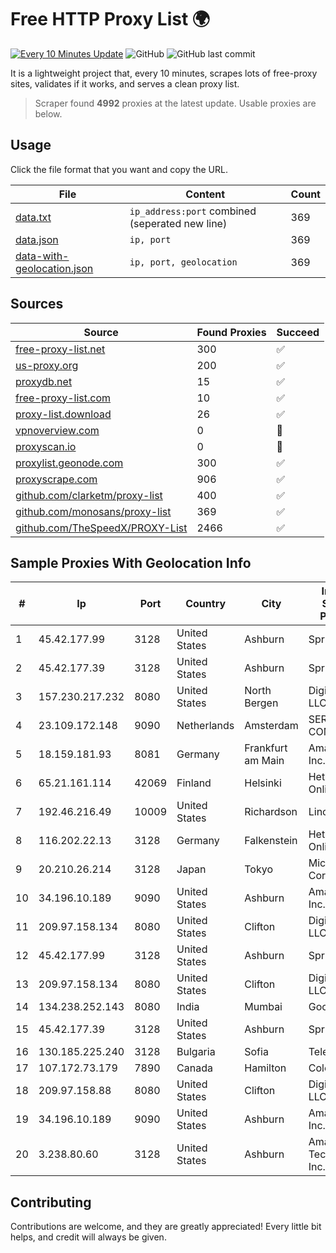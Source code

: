 
# Free HTTP Proxy List 🌍

[![Every 10 Minutes Update](https://github.com/mertguvencli/http-proxy-list/actions/workflows/main.yml/badge.svg?branch=main)](https://github.com/mertguvencli/http-proxy-list/actions/workflows/main.yml)
![GitHub](https://img.shields.io/github/license/mertguvencli/http-proxy-list)
![GitHub last commit](https://img.shields.io/github/last-commit/mertguvencli/http-proxy-list)

It is a lightweight project that, every 10 minutes, scrapes lots of free-proxy sites, validates if it works, and serves a clean proxy list.


> Scraper found **4992** proxies at the latest update. Usable proxies are below.

## Usage

Click the file format that you want and copy the URL.


|File|Content|Count|
|----|-------|-----|
|[data.txt](https://raw.githubusercontent.com/mertguvencli/http-proxy-list/main/proxy-list/data.txt)|`ip_address:port` combined (seperated new line)|369|
|[data.json](https://raw.githubusercontent.com/mertguvencli/http-proxy-list/main/proxy-list/data.json)|`ip, port`|369|
|[data-with-geolocation.json](https://raw.githubusercontent.com/mertguvencli/http-proxy-list/main/proxy-list/data-with-geolocation.json)|`ip, port, geolocation`|369|

## Sources

|Source|Found Proxies|Succeed|
|------|-------------|-------|
|[free-proxy-list.net](https://free-proxy-list.net)|300|✅|
|[us-proxy.org](https://www.us-proxy.org)|200|✅|
|[proxydb.net](http://proxydb.net)|15|✅|
|[free-proxy-list.com](https://free-proxy-list.com/?page=&port=&type%5B%5D=http&type%5B%5D=https&up_time=0&search=Search)|10|✅|
|[proxy-list.download](https://www.proxy-list.download/HTTP)|26|✅|
|[vpnoverview.com](https://vpnoverview.com/privacy/anonymous-browsing/free-proxy-servers)|0|🚫|
|[proxyscan.io](https://www.proxyscan.io)|0|🚫|
|[proxylist.geonode.com](https://proxylist.geonode.com/api/proxy-list?limit=300&page=1&sort_by=lastChecked&sort_type=desc&protocols=http,https)|300|✅|
|[proxyscrape.com](https://api.proxyscrape.com/v2/?request=displayproxies&protocol=http&timeout=10000&country=all&ssl=all&anonymity=all)|906|✅|
|[github.com/clarketm/proxy-list](https://raw.githubusercontent.com/clarketm/proxy-list/master/proxy-list-raw.txt)|400|✅|
|[github.com/monosans/proxy-list](https://raw.githubusercontent.com/monosans/proxy-list/main/proxies/http.txt)|369|✅|
|[github.com/TheSpeedX/PROXY-List](https://raw.githubusercontent.com/TheSpeedX/PROXY-List/master/http.txt)|2466|✅|


## Sample Proxies With Geolocation Info

|#|Ip|Port|Country|City|Internet Service Provider|
|-|--|----|-------|----|-------------------------|
|1|45.42.177.99|3128|United States|Ashburn|Sprint|
|2|45.42.177.39|3128|United States|Ashburn|Sprint|
|3|157.230.217.232|8080|United States|North Bergen|DigitalOcean, LLC|
|4|23.109.172.148|9090|Netherlands|Amsterdam|SERVERS-COM|
|5|18.159.181.93|8081|Germany|Frankfurt am Main|Amazon.com, Inc.|
|6|65.21.161.114|42069|Finland|Helsinki|Hetzner Online GmbH|
|7|192.46.216.49|10009|United States|Richardson|Linode, LLC|
|8|116.202.22.13|3128|Germany|Falkenstein|Hetzner Online GmbH|
|9|20.210.26.214|3128|Japan|Tokyo|Microsoft Corporation|
|10|34.196.10.189|9090|United States|Ashburn|Amazon.com, Inc.|
|11|209.97.158.134|8080|United States|Clifton|DigitalOcean, LLC|
|12|45.42.177.99|3128|United States|Ashburn|Sprint|
|13|209.97.158.134|8080|United States|Clifton|DigitalOcean, LLC|
|14|134.238.252.143|8080|India|Mumbai|Google LLC|
|15|45.42.177.39|3128|United States|Ashburn|Sprint|
|16|130.185.225.240|3128|Bulgaria|Sofia|Telepoint Ltd|
|17|107.172.73.179|7890|Canada|Hamilton|ColoCrossing|
|18|209.97.158.88|8080|United States|Clifton|DigitalOcean, LLC|
|19|34.196.10.189|9090|United States|Ashburn|Amazon.com, Inc.|
|20|3.238.80.60|3128|United States|Ashburn|Amazon Technologies Inc.|



## Contributing

Contributions are welcome, and they are greatly appreciated! Every
little bit helps, and credit will always be given.

